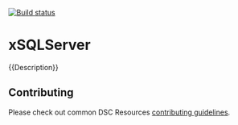 [![Build status](https://ci.appveyor.com/api/projects/status/mxn453y284eab8li/branch/master?svg=true)](https://ci.appveyor.com/project/PowerShell/xsqlserver/branch/master)

# xSQLServer

{{Description}}

## Contributing
Please check out common DSC Resources [contributing guidelines](https://github.com/PowerShell/DscResource.Kit/blob/master/CONTRIBUTING.md).

